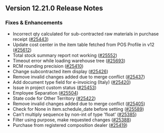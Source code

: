 ## Version 12.21.0 Release Notes


### Fixes & Enhancements

- Incorrect qty calculated for sub-contracted raw materials in purchase receipt ([#25443](https://github.com/frappe/erpnext/pull/25443))
- Update cost center in the item table fetched from POS Profile in v12 ([#25612](https://github.com/frappe/erpnext/pull/25612))
- Total stock summary report not working ([#25552](https://github.com/frappe/erpnext/pull/25552))
- Timeout error while loading warehouse tree ([#25693](https://github.com/frappe/erpnext/pull/25693))
- RCM rounding precision ([#25410](https://github.com/frappe/erpnext/pull/25410))
- Change subcontracted item display ([#25426](https://github.com/frappe/erpnext/pull/25426))
- Remove invalid changes added due to merge conflict ([#25437](https://github.com/frappe/erpnext/pull/25437))
- Add document type field for e-invoicing (Italy) ([#25420](https://github.com/frappe/erpnext/pull/25420))
- Issue in project custom status ([#25453](https://github.com/frappe/erpnext/pull/25453))
- Employee Separation ([#25504](https://github.com/frappe/erpnext/pull/25504))
- State code for Other Territory ([#25422](https://github.com/frappe/erpnext/pull/25422))
- Remove invalid changes added due to merge conflict ([#25405](https://github.com/frappe/erpnext/pull/25405))
- Check for None in item.schedule_date before setting ([#25589](https://github.com/frappe/erpnext/pull/25589))
- Can't multiply sequence by non-int of type 'float' ([#25385](https://github.com/frappe/erpnext/pull/25385))
- Filter using purpose, make requested changes ([#25388](https://github.com/frappe/erpnext/pull/25388))
- Purchase from registered composition dealer ([#25419](https://github.com/frappe/erpnext/pull/25419))